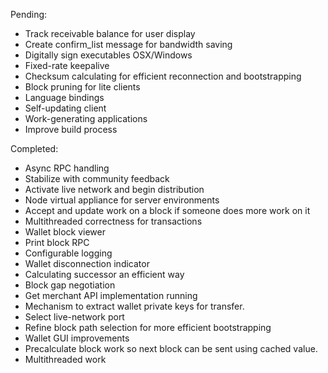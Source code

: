 Pending:
* Track receivable balance for user display
* Create confirm_list message for bandwidth saving
* Digitally sign executables OSX/Windows
* Fixed-rate keepalive
* Checksum calculating for efficient reconnection and bootstrapping
* Block pruning for lite clients
* Language bindings
* Self-updating client
* Work-generating applications
* Improve build process

Completed:
* Async RPC handling
* Stabilize with community feedback
* Activate live network and begin distribution
* Node virtual appliance for server environments
* Accept and update work on a block if someone does more work on it
* Multithreaded correctness for transactions
* Wallet block viewer
* Print block RPC
* Configurable logging
* Wallet disconnection indicator
* Calculating successor an efficient way
* Block gap negotiation  
* Get merchant API implementation running  
* Mechanism to extract wallet private keys for transfer.  
* Select live-network port  
* Refine block path selection for more efficient bootstrapping  
* Wallet GUI improvements  
* Precalculate block work so next block can be sent using cached value.
* Multithreaded work  